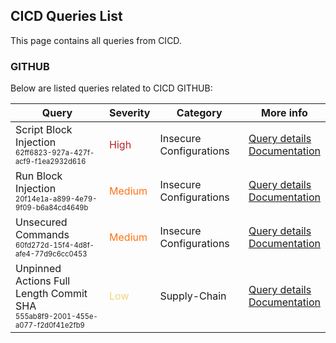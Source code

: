 ## CICD Queries List
This page contains all queries from CICD.

### GITHUB
Below are listed queries related to CICD GITHUB:



|            Query             |Severity|Category|More info|
|------------------------------|--------|--------|-----------|
|Script Block Injection<br/><sup><sub>62ff6823-927a-427f-acf9-f1ea2932d616</sub></sup>|<span style="color:#bb2124">High</span>|Insecure Configurations|<a href="../cicd-queries/62ff6823-927a-427f-acf9-f1ea2932d616" onclick="newWindowOpenerSafe(event, '../cicd-queries/62ff6823-927a-427f-acf9-f1ea2932d616')">Query details</a><br><a href="https://securitylab.github.com/research/github-actions-untrusted-input/">Documentation</a><br/>|
|Run Block Injection<br/><sup><sub>20f14e1a-a899-4e79-9f09-b6a84cd4649b</sub></sup>|<span style="color:#ff7213">Medium</span>|Insecure Configurations|<a href="../cicd-queries/20f14e1a-a899-4e79-9f09-b6a84cd4649b" onclick="newWindowOpenerSafe(event, '../cicd-queries/20f14e1a-a899-4e79-9f09-b6a84cd4649b')">Query details</a><br><a href="https://securitylab.github.com/research/github-actions-untrusted-input/">Documentation</a><br/>|
|Unsecured Commands<br/><sup><sub>60fd272d-15f4-4d8f-afe4-77d9c6cc0453</sub></sup>|<span style="color:#ff7213">Medium</span>|Insecure Configurations|<a href="../cicd-queries/60fd272d-15f4-4d8f-afe4-77d9c6cc0453" onclick="newWindowOpenerSafe(event, '../cicd-queries/60fd272d-15f4-4d8f-afe4-77d9c6cc0453')">Query details</a><br><a href="https://0xn3va.gitbook.io/cheat-sheets/ci-cd/github/actions#misuse-of-the-events-related-to-incoming-prs">Documentation</a><br/>|
|Unpinned Actions Full Length Commit SHA<br/><sup><sub>555ab8f9-2001-455e-a077-f2d0f41e2fb9</sub></sup>|<span style="color:#edd57e">Low</span>|Supply-Chain|<a href="../cicd-queries/555ab8f9-2001-455e-a077-f2d0f41e2fb9" onclick="newWindowOpenerSafe(event, '../cicd-queries/555ab8f9-2001-455e-a077-f2d0f41e2fb9')">Query details</a><br><a href="https://docs.github.com/en/actions/security-guides/security-hardening-for-github-actions#using-third-party-actions">Documentation</a><br/>|
